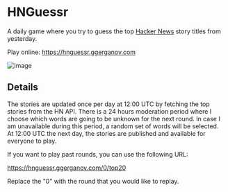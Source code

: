 # HNGuessr

A daily game where you try to guess the top [Hacker News](https://news.ycombinator.com/news) story titles from yesterday.

Play online: https://hnguessr.ggerganov.com

![image](https://user-images.githubusercontent.com/1991296/159133914-c1dc3abd-42f0-4e94-88a2-01dcc13ea797.png)

## Details

The stories are updated once per day at 12:00 UTC by fetching the top stories from the HN API. There is a 24 hours
moderation period where I choose which words are going to be unknown for the next round. In case I am unavailable during
this period, a random set of words will be selected. At 12:00 UTC the next day, the stories are published and available
for everyone to play.

If you want to play past rounds, you can use the following URL:

https://hnguessr.ggerganov.com/0/top20

Replace the "0" with the round that you would like to replay.
